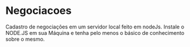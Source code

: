 # Negociacoes
Cadastro de negociações em um servidor local feito em nodeJs.
Instale o NODE.JS em sua Máquina e tenha pelo menos o básico de conhecimento sobre o mesmo.
